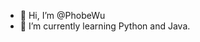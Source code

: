 - 👋 Hi, I’m @PhobeWu
- 🌱 I’m currently learning Python and Java.

<!---
PhobeWu/PhobeWu is a ✨ special ✨ repository because its `README.md` (this file) appears on your GitHub profile.
You can click the Preview link to take a look at your changes.
--->

